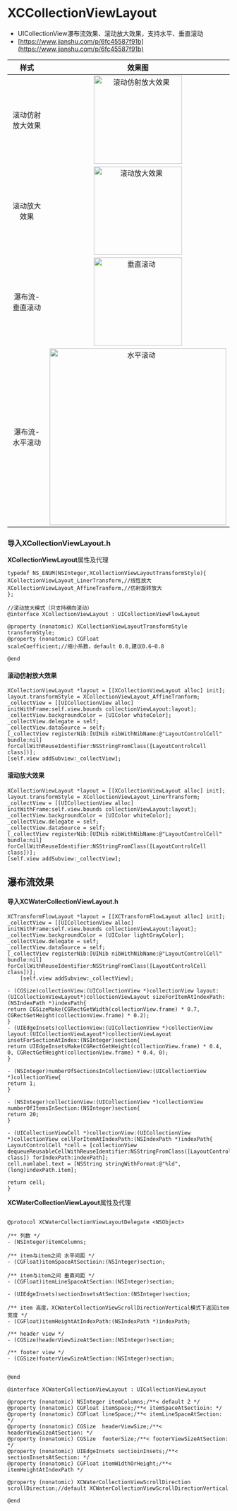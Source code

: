 # XCCollectionViewLayout
- UICollectionView瀑布流效果、滚动放大效果，支持水平、垂直滚动
- [https://www.jianshu.com/p/6fc45587f91b](https://www.jianshu.com/p/6fc45587f91b)


|样式|效果图|
|:-:|:-:|
|滚动仿射放大效果|<img src = "https://github.com/wangxiaocan/XCCollectionViewLayout/blob/master/Resources/affine.gif" width = "200px" alt="滚动仿射放大效果"/>|
|滚动放大效果|<img src = "https://github.com/wangxiaocan/XCCollectionViewLayout/blob/master/Resources/lineLayout.gif" width = "200px" alt="滚动放大效果"/>|
|瀑布流-垂直滚动|<img src = "https://github.com/wangxiaocan/XCCollectionViewLayout/blob/master/Resources/vertical.gif" width = "200px" alt="垂直滚动"/>|
|瀑布流-水平滚动|<img src = "https://github.com/wangxiaocan/XCCollectionViewLayout/blob/master/Resources/horizontal.gif" width = "400px" alt="水平滚动"/>|


<h3>导入<b>XCollectionViewLayout.h</b></h4>
<b>XCollectionViewLayout</b>属性及代理

```Object-C
typedef NS_ENUM(NSInteger,XCollectionViewLayoutTransformStyle){
XCollectionViewLayout_LinerTransform,//线性放大
XCollectionViewLayout_AffineTranform,//仿射旋转放大
};

//滚动放大模式（只支持横向滚动）
@interface XCollectionViewLayout : UICollectionViewFlowLayout

@property (nonatomic) XCollectionViewLayoutTransformStyle transformStyle;
@property (nonatomic) CGFloat                             scaleCoefficient;//缩小系数，default 0.8,建议0.6~0.8

@end
```


<h4>滚动仿射放大效果</h2>

```Object-C
XCollectionViewLayout *layout = [[XCollectionViewLayout alloc] init];
layout.transformStyle = XCollectionViewLayout_AffineTranform;
_collectView = [[UICollectionView alloc] initWithFrame:self.view.bounds collectionViewLayout:layout];
_collectView.backgroundColor = [UIColor whiteColor];
_collectView.delegate = self;
_collectView.dataSource = self;
[_collectView registerNib:[UINib nibWithNibName:@"LayoutControlCell" bundle:nil] forCellWithReuseIdentifier:NSStringFromClass([LayoutControlCell class])];
[self.view addSubview:_collectView];
```

<h4>滚动放大效果</h2>

```Object-C
XCollectionViewLayout *layout = [[XCollectionViewLayout alloc] init];
layout.transformStyle = XCollectionViewLayout_LinerTransform;
_collectView = [[UICollectionView alloc] initWithFrame:self.view.bounds collectionViewLayout:layout];
_collectView.backgroundColor = [UIColor whiteColor];
_collectView.delegate = self;
_collectView.dataSource = self;
[_collectView registerNib:[UINib nibWithNibName:@"LayoutControlCell" bundle:nil] forCellWithReuseIdentifier:NSStringFromClass([LayoutControlCell class])];
[self.view addSubview:_collectView];
```



<h2>瀑布流效果</h2>
<h4>导入<b>XCWaterCollectionViewLayout.h</b></h4>

```Object-C
XCTransformFlowLayout *layout = [[XCTransformFlowLayout alloc] init];
_collectView = [[UICollectionView alloc] initWithFrame:self.view.bounds collectionViewLayout:layout];
_collectView.backgroundColor = [UIColor lightGrayColor];
_collectView.delegate = self;
_collectView.dataSource = self;
[_collectView registerNib:[UINib nibWithNibName:@"LayoutControlCell" bundle:nil] forCellWithReuseIdentifier:NSStringFromClass([LayoutControlCell class])];
    [self.view addSubview:_collectView];
```

```Object-C
- (CGSize)collectionView:(UICollectionView *)collectionView layout:(UICollectionViewLayout*)collectionViewLayout sizeForItemAtIndexPath:(NSIndexPath *)indexPath{
return CGSizeMake(CGRectGetWidth(collectionView.frame) * 0.7, CGRectGetHeight(collectionView.frame) * 0.2);
}
- (UIEdgeInsets)collectionView:(UICollectionView *)collectionView layout:(UICollectionViewLayout*)collectionViewLayout insetForSectionAtIndex:(NSInteger)section{
return UIEdgeInsetsMake(CGRectGetHeight(collectionView.frame) * 0.4, 0, CGRectGetHeight(collectionView.frame) * 0.4, 0);
}

- (NSInteger)numberOfSectionsInCollectionView:(UICollectionView *)collectionView{
return 1;
}

- (NSInteger)collectionView:(UICollectionView *)collectionView numberOfItemsInSection:(NSInteger)section{
return 20;
}

- (UICollectionViewCell *)collectionView:(UICollectionView *)collectionView cellForItemAtIndexPath:(NSIndexPath *)indexPath{
LayoutControlCell *cell = [collectionView dequeueReusableCellWithReuseIdentifier:NSStringFromClass([LayoutControlCell class]) forIndexPath:indexPath];
cell.numlabel.text = [NSString stringWithFormat:@"%ld",(long)indexPath.item];

return cell;
}
```

<b>XCWaterCollectionViewLayout</b>属性及代理

```Object-C

@protocol XCWaterCollectionViewLayoutDelegate <NSObject>

/** 列数 */
- (NSInteger)itemColumns;

/** item与item之间 水平间距 */
- (CGFloat)itemSpaceAtSectioin:(NSInteger)section;

/** item与item之间 垂直间距 */
- (CGFloat)itemLineSpaceAtSection:(NSInteger)section;

- (UIEdgeInsets)sectionInsetsAtSection:(NSInteger)section;

/** item 高度，XCWaterCollectionViewScrollDirectionVertical模式下返回item宽度 */
- (CGFloat)itemHeightAtIndexPath:(NSIndexPath *)indexPath;

/** header view */
- (CGSize)headerViewSizeAtSection:(NSInteger)section;

/** footer view */
- (CGSize)footerViewSizeAtSection:(NSInteger)section;


@end

@interface XCWaterCollectionViewLayout : UICollectionViewLayout

@property (nonatomic) NSInteger itemColumns;/**< default 2 */
@property (nonatomic) CGFloat itemSpace;/**< itemSpaceAtSectioin: */
@property (nonatomic) CGFloat lineSpace;/**< itemLineSpaceAtSection: */
@property (nonatomic) CGSize  headerViewSize;/**< headerViewSizeAtSection: */
@property (nonatomic) CGSize  footerSize;/**< footerViewSizeAtSection: */
@property (nonatomic) UIEdgeInsets sectioinInsets;/**< sectionInsetsAtSection: */
@property (nonatomic) CGFloat itemWidthOrHeight;/**< itemHeightAtIndexPath */

@property (nonatomic) XCWaterCollectionViewScrollDirection scrollDirection;//default XCWaterCollectionViewScrollDirectionVertical

@end

```

